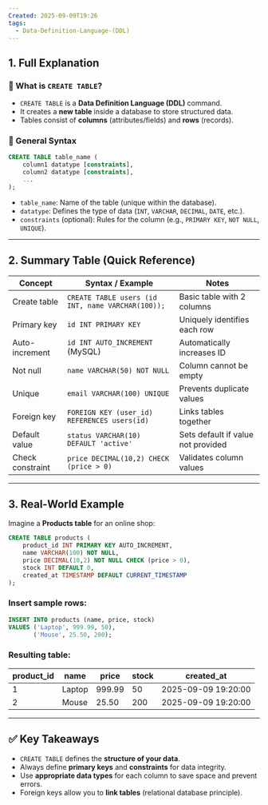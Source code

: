 ```yaml
---
Created: 2025-09-09T19:26
tags:
  - Data-Definition-Language-(DDL)
---
```

## 1. Full Explanation

### 🔹 What is `CREATE TABLE`?

- `CREATE TABLE` is a **Data Definition Language (DDL)** command.
- It creates a **new table** inside a database to store structured data.
- Tables consist of **columns** (attributes/fields) and **rows** (records).

### 🔹 General Syntax

```SQL
CREATE TABLE table_name (
    column1 datatype [constraints],
    column2 datatype [constraints],
    ...
);

```

- `table_name`: Name of the table (unique within the database).
- `datatype`: Defines the type of data (`INT`, `VARCHAR`, `DECIMAL`, `DATE`, etc.).
- `constraints` (optional): Rules for the column (e.g., `PRIMARY KEY`, `NOT NULL`, `UNIQUE`).

---

## 2. Summary Table (Quick Reference)

|**Concept**|**Syntax / Example**|**Notes**|
|---|---|---|
|Create table|`CREATE TABLE users (id INT, name VARCHAR(100));`|Basic table with 2 columns|
|Primary key|`id INT PRIMARY KEY`|Uniquely identifies each row|
|Auto-increment|`id INT AUTO_INCREMENT` (MySQL)|Automatically increases ID|
|Not null|`name VARCHAR(50) NOT NULL`|Column cannot be empty|
|Unique|`email VARCHAR(100) UNIQUE`|Prevents duplicate values|
|Foreign key|`FOREIGN KEY (user_id) REFERENCES users(id)`|Links tables together|
|Default value|`status VARCHAR(10) DEFAULT 'active'`|Sets default if value not provided|
|Check constraint|`price DECIMAL(10,2) CHECK (price > 0)`|Validates column values|

---

## 3. Real-World Example

Imagine a **Products table** for an online shop:

```SQL
CREATE TABLE products (
    product_id INT PRIMARY KEY AUTO_INCREMENT,
    name VARCHAR(100) NOT NULL,
    price DECIMAL(10,2) NOT NULL CHECK (price > 0),
    stock INT DEFAULT 0,
    created_at TIMESTAMP DEFAULT CURRENT_TIMESTAMP
);

```

### Insert sample rows:

```SQL
INSERT INTO products (name, price, stock)
VALUES ('Laptop', 999.99, 50),
       ('Mouse', 25.50, 200);

```

### Resulting table:

|product_id|name|price|stock|created_at|
|---|---|---|---|---|
|1|Laptop|999.99|50|2025-09-09 19:20:00|
|2|Mouse|25.50|200|2025-09-09 19:20:00|

---

## ✅ Key Takeaways

- `CREATE TABLE` defines the **structure of your data**.
- Always define **primary keys** and **constraints** for data integrity.
- Use **appropriate data types** for each column to save space and prevent errors.
- Foreign keys allow you to **link tables** (relational database principle).
